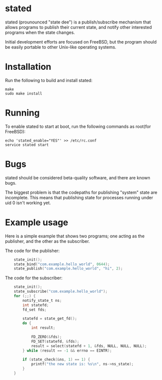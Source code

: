 # stated

stated (prounounced "state dee") is a publish/subscribe mechanism that allows
programs to publish their current state, and notify other interested programs
when the state changes.

Initial development efforts are focused on FreeBSD, but the program should be
easily portable to other Unix-like operating systems.

# Installation 

Run the following to build and install stated:

	make
	sudo make install
	
# Running

To enable stated to start at boot, run the following commands as root(for FreeBSD):

	echo 'stated_enable="YES"' >> /etc/rc.conf
	service stated start
	
# Bugs

stated should be considered beta-quality software, and there are known bugs.

The biggest problem is that the codepaths for publishing "system" state are
incomplete. This means that publishing state for processes running under uid 0
isn't working yet.

# Example usage

Here is a simple example that shows two programs; one acting as the publisher, 
and the other as the subscriber.

The code for the publisher:
```C	
	state_init();
	state_bind("com.example.hello_world", 0644);
	state_publish("com.example.hello_world", "hi", 2);
```

The code for the subscriber:
```C
	state_init();
	state_subscribe("com.example.hello_world");
	for (;;) {
		notify_state_t ns;
		int statefd;
		fd_set fds;
		
		statefd = state_get_fd();
		do {
			int result;
			
			FD_ZERO(&fds);
			FD_SET(statefd, &fds);
		    result = select(statefd + 1, &fds, NULL, NULL, NULL);
		} while (result == -1 && errno == EINTR);
		
		if (state_check(&ns, 1) == 1) {
			printf("the new state is: %s\n", ns->ns_state);
		}
	}
```